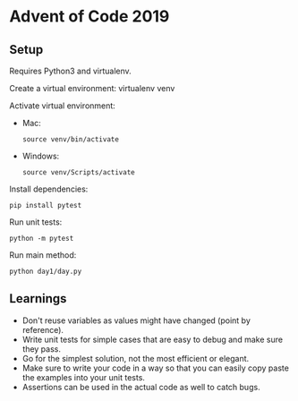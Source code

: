 # Advent of Code 2019

## Setup
Requires Python3 and virtualenv.

Create a virtual environment:
    virtualenv venv

Activate virtual environment:

* Mac:

    `source venv/bin/activate`

* Windows:

    `source venv/Scripts/activate`

Install dependencies:

    pip install pytest

Run unit tests:

    python -m pytest

Run main method:

    python day1/day.py

## Learnings

* Don't reuse variables as values might have changed (point by reference).
* Write unit tests for simple cases that are easy to debug and make sure they pass.
* Go for the simplest solution, not the most efficient or elegant.
* Make sure to write your code in a way so that you can easily copy paste the examples into your unit tests.
* Assertions can be used in the actual code as well to catch bugs.
